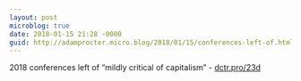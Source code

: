 ```yaml
---
layout: post
microblog: true
date: 2018-01-15 21:28 -0000
guid: http://adamprocter.micro.blog/2018/01/15/conferences-left-of.html
---
```

2018 conferences left of “mildly critical of capitalism” - [dctr.pro/23d](http://dctr.pro/23d)
